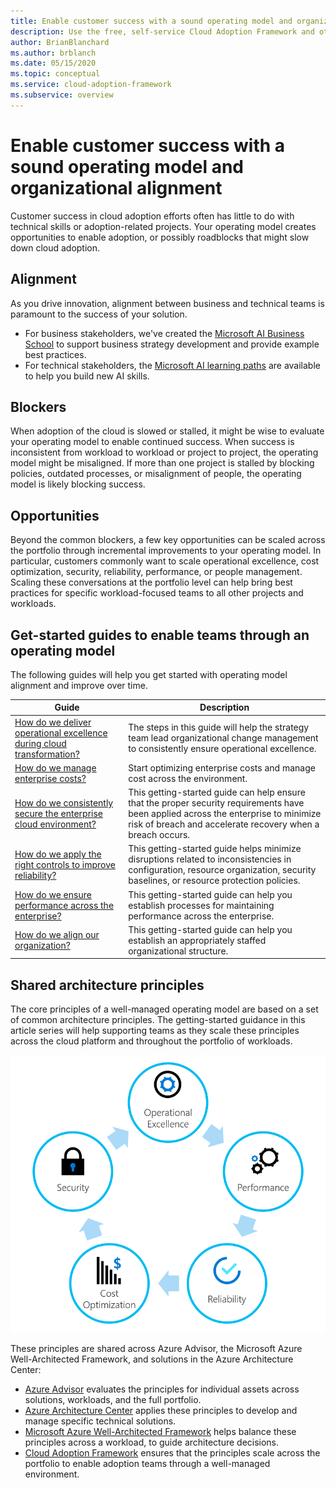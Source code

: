 ```yaml
---
title: Enable customer success with a sound operating model and organizational alignment
description: Use the free, self-service Cloud Adoption Framework and other tools to help you make cloud adoption decisions that enable customer success.
author: BrianBlanchard
ms.author: brblanch
ms.date: 05/15/2020
ms.topic: conceptual
ms.service: cloud-adoption-framework
ms.subservice: overview
---
```


# Enable customer success with a sound operating model and organizational alignment

Customer success in cloud adoption efforts often has little to do with technical skills or adoption-related projects. Your operating model creates opportunities to enable adoption, or possibly roadblocks that might slow down cloud adoption.

## Alignment

As you drive innovation, alignment between business and technical teams is paramount to the success of your solution.

- For business stakeholders, we've created the [Microsoft AI Business School](https://www.microsoft.com/ai/ai-business-school) to support business strategy development and provide example best practices.
- For technical stakeholders, the [Microsoft AI learning paths](https://docs.microsoft.com/learn/) are available to help you build new AI skills.

## Blockers

When adoption of the cloud is slowed or stalled, it might be wise to evaluate your operating model to enable continued success. When success is inconsistent from workload to workload or project to project, the operating model might be misaligned. If more than one project is stalled by blocking policies, outdated processes, or misalignment of people, the operating model is likely blocking success.

## Opportunities

Beyond the common blockers, a few key opportunities can be scaled across the portfolio through incremental improvements to your operating model. In particular, customers commonly want to scale operational excellence, cost optimization, security, reliability, performance, or people management. Scaling these conversations at the portfolio level can help bring best practices for specific workload-focused teams to all other projects and workloads.

## Get-started guides to enable teams through an operating model

The following guides will help you get started with operating model alignment and improve over time.

| Guide                                                                                    | Description                                                                                                                               |
|-------------------------------------------------------------------------------------|--------------------------------------------------------------------------------------------------------------------------------|
| [How do we deliver operational excellence during cloud transformation?](./operational-excellence.md)                   | The steps in this guide will help the strategy team lead organizational change management to consistently ensure operational excellence. |
| [How do we manage enterprise costs?](./manage-costs.md)                                          | Start optimizing enterprise costs and manage cost across the environment.                                                                           |
| [How do we consistently secure the enterprise cloud environment?](./security.md)             | This getting-started guide can help ensure that the proper security requirements have been applied across the enterprise to minimize risk of breach and accelerate recovery when a breach occurs.                                       |
| [How do we apply the right controls to improve reliability?](./reliability.md)                   | This getting-started guide helps minimize disruptions related to inconsistencies in configuration, resource organization, security baselines, or resource protection policies. |
| [How do we ensure performance across the enterprise?](./performance.md)                               | This getting-started guide can help you establish processes for maintaining performance across the enterprise.                               |
| [How do we align our organization?](./org-alignment.md)                               | This getting-started guide can help you establish an appropriately staffed organizational structure.                               |

## Shared architecture principles

The core principles of a well-managed operating model are based on a set of common architecture principles. The getting-started guidance in this article series will help supporting teams as they scale these principles across the cloud platform and throughout the portfolio of workloads.

![Diagram that illustrates shared architecture principles.](../_images/shared-principles.png)

These principles are shared across Azure Advisor, the Microsoft Azure Well-Architected Framework, and solutions in the Azure Architecture Center:

- [Azure Advisor](https://docs.microsoft.com/azure/advisor/advisor-overview) evaluates the principles for individual assets across solutions, workloads, and the full portfolio.
- [Azure Architecture Center](https://docs.microsoft.com/azure/architecture) applies these principles to develop and manage specific technical solutions.
- [Microsoft Azure Well-Architected Framework](https://docs.microsoft.com/azure/architecture/framework) helps balance these principles across a workload, to guide architecture decisions.
- [Cloud Adoption Framework](../index.yml) ensures that the principles scale across the portfolio to enable adoption teams through a well-managed environment.
